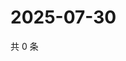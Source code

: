 # 2025-07-30

共 0 条

<!-- BEGIN ZHIHUVIDEO -->
<!-- 最后更新时间 Wed Jul 30 2025 19:11:25 GMT+0800 (China Standard Time) -->

<!-- END ZHIHUVIDEO -->
